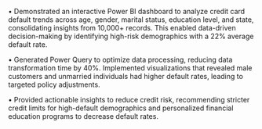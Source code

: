 •	Demonstrated an interactive Power BI dashboard to analyze credit card default trends across age, gender, marital status, education level, and state, consolidating insights from 10,000+ records. This enabled data-driven decision-making by identifying high-risk demographics with a 22% average default rate.

•	Generated Power Query to optimize data processing, reducing data transformation time by 40%. Implemented visualizations that revealed male customers and unmarried individuals had higher default rates, leading to targeted policy adjustments.

•	Provided actionable insights to reduce credit risk, recommending stricter credit limits for high-default demographics and personalized financial education programs to decrease default rates.
